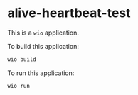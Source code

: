 # alive-heartbeat-test

This is a `wio` application.

To build this application:
```bash
wio build
```

To run this application:
```bash
wio run
```
